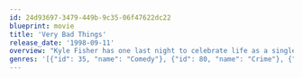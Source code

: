 ```yaml
---
id: 24d93697-3479-449b-9c35-06f47622dc22
blueprint: movie
title: 'Very Bad Things'
release_date: '1998-09-11'
overview: "Kyle Fisher has one last night to celebrate life as a single man before marrying Laura, so he sets out to Vegas with four of his best buddies. But a drug and alcohol filled night on the town with a stripper who goes all the way, turns into a cold night in the desert with shovels when the stripper goes all the way into a body bag after dying in their bathroom. And that's just the first of the bodies to pile up before Kyle can walk down the aisle..."
genres: '[{"id": 35, "name": "Comedy"}, {"id": 80, "name": "Crime"}, {"id": 53, "name": "Thriller"}]'
---
```

